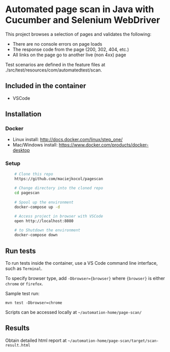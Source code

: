 # Automated page scan in Java with Cucumber and Selenium WebDriver #

This project browses a selection of pages and validates the following:
- There are no console errors on page loads
- The response code from the page (200, 302, 404, etc.)
- All links on the page go to another live (non 4xx) page

Test scenarios are defined in the feature files at ./src/test/resources/com/automatedtest/scan.

## Included in the container

- VSCode

Installation
------------

### Docker
- Linux install: http://docs.docker.com/linux/step_one/
- Mac/Windows install: https://www.docker.com/products/docker-desktop

### Setup
```bash
    # Clone this repo
    https://github.com/maciejkocol/pagescan
    
    # Change directory into the cloned repo
    cd pagescan
    
    # Spool up the environment
    docker-compose up -d

    # Access project in browser with VSCode
    open http://localhost:8080
    
    # to Shutdown the environment
    docker-compose down
```

## Run tests ##
To run tests inside the container, use a VS Code command line interface, such as `Terminal`. 

To specify browser type, add `-Dbrowser={browser}` where `{browser}` is either `chrome` or `firefox`. 

Sample test run:

```console
mvn test -Dbrowser=chrome
```

Scripts can be accessed locally at `~/automation-home/page-scan/`

## Results ##

Obtain detailed html report at `~/automation-home/page-scan/target/scan-result.html`

